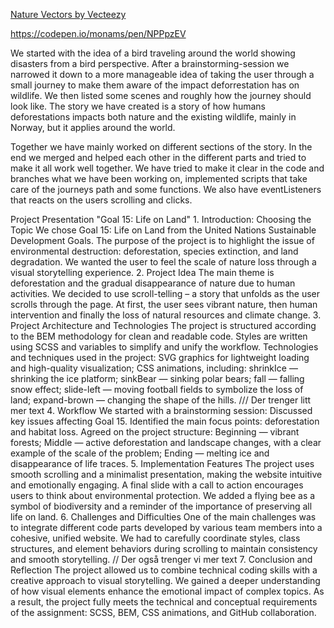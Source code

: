 <a href="https://www.vecteezy.com/free-vector/nature">Nature Vectors by Vecteezy</a>

https://codepen.io/monams/pen/NPPpzEV

We started with the idea of a bird traveling around the world showing disasters from a bird perspective. After a brainstorming-session we narrowed it down to a more manageable idea of taking the user through a small journey to make them aware of the impact deforrestation has on wildlife. We then listed some scenes and roughly how the journey should look like. The story we have created is a story of how humans deforestations impacts both nature and the existing wildlife, mainly in Norway, but it applies around the world.  
 
Together we have mainly worked on different sections of the story. In the end we merged and helped each other in the different parts and tried to make it all work well together. We have tried to make it clear in the code and branches what we have been working on, implemented scripts that take care of the journeys path and some functions. We also have eventListeners that reacts on the users scrolling and clicks.  
 
Project Presentation "Goal 15: Life on Land" 1. Introduction: Choosing the Topic We chose Goal 15: Life on Land from the United Nations Sustainable Development Goals. The purpose of the project is to highlight the issue of environmental destruction: deforestation, species extinction, and land degradation. We wanted the user to feel the scale of nature loss through a visual storytelling experience. 2. Project Idea The main theme is deforestation and the gradual disappearance of nature due to human activities. We decided to use scroll-telling – a story that unfolds as the user scrolls through the page. At first, the user sees vibrant nature, then human intervention and finally the loss of natural resources and climate change. 3. Project Architecture and Technologies The project is structured according to the BEM methodology for clean and readable code. Styles are written using SCSS and variables to simplify and unify the workflow. Technologies and techniques used in the project: SVG graphics for lightweight loading and high-quality visualization; CSS animations, including: shrinkIce — shrinking the ice platform; sinkBear — sinking polar bears; fall — falling snow effect; slide-left — moving football fields to symbolize the loss of land; expand-brown — changing the shape of the hills. /// Der trenger litt mer text 4. Workflow We started with a brainstorming session: Discussed key issues affecting Goal 15. Identified the main focus points: deforestation and habitat loss. Agreed on the project structure: Beginning — vibrant forests; Middle — active deforestation and landscape changes, with a clear example of the scale of the problem; Ending — melting ice and disappearance of life traces. 5. Implementation Features The project uses smooth scrolling and a minimalist presentation, making the website intuitive and emotionally engaging. A final slide with a call to action encourages users to think about environmental protection. We added a flying bee as a symbol of biodiversity and a reminder of the importance of preserving all life on land. 6. Challenges and Difficulties One of the main challenges was to integrate different code parts developed by various team members into a cohesive, unified website. We had to carefully coordinate styles, class structures, and element behaviors during scrolling to maintain consistency and smooth storytelling. // Der også trenger vi mer text 7. Conclusion and Reflection The project allowed us to combine technical coding skills with a creative approach to visual storytelling. We gained a deeper understanding of how visual elements enhance the emotional impact of complex topics. As a result, the project fully meets the technical and conceptual requirements of the assignment: SCSS, BEM, CSS animations, and GitHub collaboration. 
 